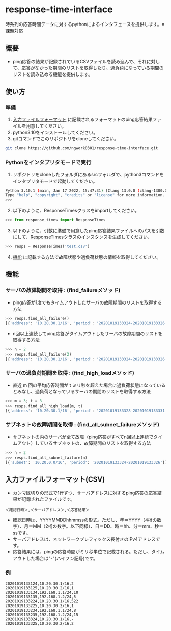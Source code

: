 # response-time-interface
時系列の応答時間データに対するpythonによるインタフェースを提供します。※課題対応

## 概要
* ping応答の結果が記録されているCSVファイルを読み込んで、それに対して、応答がなかった期間のリストを取得したり、過負荷になっている期間のリストを読み込める機能を提供します。

## 使い方
### 準備
1. [入力ファイルフォーマット](#入力ファイルフォーマット(CSV)) に記載されるフォーマットのping応答結果ファイルを用意してください。
2. python3.10をインストールしてください。
3. gitコマンドでこのリポジトリをcloneしてください。
``` bash
git clone https://github.com/ngwork0301/response-time-interface.git
```

### Pythonをインタプリタモードで実行
1. リポジトリをcloneしたフォルダにあるsrcフォルダで、python3コマンドをインタプリタモードで起動してください。
``` bash
Python 3.10.1 (main, Jan 17 2022, 15:47:31) [Clang 13.0.0 (clang-1300.0.29.30)] on darwin
Type "help", "copyright", "credits" or "license" for more information.
>>> 
```

2. 以下のように、ResponseTimesクラスをimportしてください。
``` Python
>>> from response_times import ResponseTimes
```

3. 以下のように、引数に[準備](#準備)で用意したping応答結果ファイルへのパスを引数にして、ResponseTimesクラスのインスタンスを生成してください、
``` Python
>>> resps = ResponseTimes('test.csv')
```

4. [機能](#機能) に記載する方法で故障状態や過負荷状態の情報を取得してください。


## 機能
### サーバの故障期間を取得 : (find_failureメソッド)
* ping応答が1度でもタイムアウトしたサーバの故障期間のリストを取得する方法

``` Python
>>> resps.find_all_failure()
[{'address': '10.20.30.1/16', 'period': '20201019133324-20201019133326'}]
```

* n回以上連続してping応答がタイムアウトしたサーバの故障期間のリストを取得する方法

``` Python
>>> n = 2
>>> resps.find_all_failure(2)
[{'address': '10.20.30.1/16', 'period': '20201019133324-20201019133326'}]
```

### サーバの過負荷期間を取得 : (find_high_loadメソッド)
* 直近 m 回の平均応答時間が t ミリ秒を超えた場合に過負荷状態になっているとみなし、過負荷となっているサーバの期間のリストを取得する方法

``` Python
>>> m = 3; t = 3
>>> resps.find_all_high_load(m, t)
[{'address': '10.20.30.1/16', 'period': '20201019133328-20201019133331'}]
```

### サブネットの故障期間を取得 : (find_all_subnet_failureメソッド)
* サブネットの内のサーバが全て故障（ping応答がすべてn回以上連続でタイムアウト）しているサブネットの、故障期間のリストを取得する方法

``` Python
>>> n = 2
>>> resps.find_all_subnet_failure(n)
[{'subnet': '10.20.0.0/16', 'period': '20201019133324-20201019133326'}]
```

## 入力ファイルフォーマット(CSV)
* カンマ区切りの形式で1行ずつ、サーバアドレスに対するping応答の応答結果が記録されたファイルです。
```
＜確認日時＞,＜サーバアドレス＞,＜応答結果＞
```

* 確認日時は、YYYYMMDDhhmmssの形式。ただし、年＝YYYY（4桁の数字）、月＝MM（2桁の数字。以下同様）、日＝DD、時＝hh、分＝mm、秒＝ssです。
* サーバアドレスは、ネットワークプレフィックス長付きのIPv4アドレスです。
* 応答結果には、pingの応答時間がミリ秒単位で記載される。ただし、タイムアウトした場合は"-"(ハイフン記号)です。

### 例 
```
20201019133124,10.20.30.1/16,2
20201019133125,10.20.30.2/16,1
20201019133134,192.168.1.1/24,10
20201019133135,192.168.1.2/24,5
20201019133224,10.20.30.1/16,522
20201019133225,10.20.30.2/16,1
20201019133234,192.168.1.1/24,8
20201019133235,192.168.1.2/24,15
20201019133324,10.20.30.1/16,-
20201019133325,10.20.30.2/16,2
```



